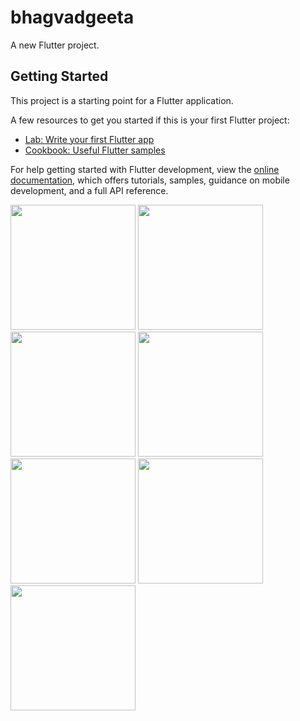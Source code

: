 # bhagvadgeeta

A new Flutter project.

## Getting Started

This project is a starting point for a Flutter application.

A few resources to get you started if this is your first Flutter project:

- [Lab: Write your first Flutter app](https://docs.flutter.dev/get-started/codelab)
- [Cookbook: Useful Flutter samples](https://docs.flutter.dev/cookbook)

For help getting started with Flutter development, view the
[online documentation](https://docs.flutter.dev/), which offers tutorials,
samples, guidance on mobile development, and a full API reference.

<p>
  <img src = "https://github.com/AnjaliPurohit2811/bhagvadgeeta/assets/143180602/ba09329b-8c44-446f-be15-b9edd703b42d" width = 200 >
  <img src = "https://github.com/AnjaliPurohit2811/bhagvadgeeta/assets/143180602/0c661d3f-5d87-4cc3-b511-2fa9eba632c6" width = 200 >
  <img src = "https://github.com/AnjaliPurohit2811/bhagvadgeeta/assets/143180602/19e75259-3076-4d3c-8860-a6bbbe998d29" width = 200 >
  <img src = "https://github.com/AnjaliPurohit2811/bhagvadgeeta/assets/143180602/b953a2c0-c52b-4829-918a-f7c105470e4d" width = 200 >
  <img src = "https://github.com/AnjaliPurohit2811/bhagvadgeeta/assets/143180602/ac214f4c-18c4-4c2c-a94e-4af9fb0a6a8d" width = 200 >
  <img src = "https://github.com/AnjaliPurohit2811/bhagvadgeeta/assets/143180602/87edfbd3-3bf6-4e58-b883-4be93b756419" width = 200 >
  <img src = "https://github.com/AnjaliPurohit2811/bhagvadgeeta/assets/143180602/854c12f5-d3d1-4cdc-93f7-b4559ad98e2f" width = 200 >

  
 
</p>




